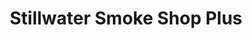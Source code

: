 ---
title: "Stillwater Smoke Shop Plus"
url: /stillwater/stillwater-smoke-shop-plus/
shop: tobacco
---